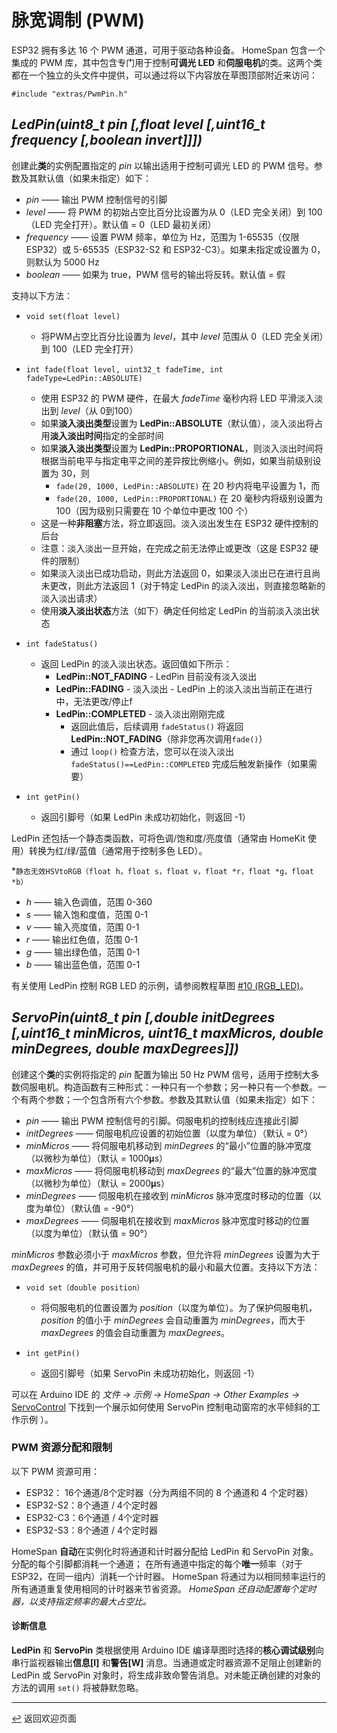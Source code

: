 <!---
<p>时间：2023.7.26翻译</p>
-->

# 脉宽调制 (PWM)

ESP32 拥有多达 16 个 PWM 通道，可用于驱动各种设备。 HomeSpan 包含一个集成的 PWM 库，其中包含专门用于控制**可调光 LED** 和**伺服电机**的类。这两个类都在一个独立的头文件中提供，可以通过将以下内容放在草图顶部附近来访问：

`#include "extras/PwmPin.h"`

## *LedPin(uint8_t pin [,float level [,uint16_t frequency [,boolean invert]]])*

创建此**类**的实例配置指定的 *pin* 以输出适用于控制可调光 LED 的 PWM 信号。参数及其默认值（如果未指定）如下：

  * *pin* —— 输出 PWM 控制信号的引脚
  * *level* —— 将 PWM 的初始占空比百分比设置为从 0（LED 完全关闭）到 100（LED 完全打开）。默认值 = 0（LED 最初关闭）
  * *frequency* —— 设置 PWM 频率，单位为 Hz，范围为 1-65535（仅限 ESP32）或 5-65535（ESP32-S2 和 ESP32-C3）。如果未指定或设置为 0，则默认为 5000 Hz
  * *boolean* —— 如果为 true，PWM 信号的输出将反转。默认值 = 假
  
 支持以下方法：

* `void set(float level)`

   * 将PWM占空比百分比设置为 *level*，其中 *level* 范围从 0（LED 完全关闭）到 100（LED 完全打开）
  
* `int fade(float level, uint32_t fadeTime, int fadeType=LedPin::ABSOLUTE)`

  * 使用 ESP32 的 PWM 硬件，在最大 *fadeTime* 毫秒内将 LED 平滑淡入淡出到 *level*（从 0到100）
  * 如果**淡入淡出类型**设置为 **LedPin::ABSOLUTE**（默认值），淡入淡出将占用**淡入淡出时间**指定的全部时间
  * 如果**淡入淡出类型**设置为 **LedPin::PROPORTIONAL**，则淡入淡出时间将根据当前电平与指定电平之间的差异按比例缩小。例如，如果当前级别设置为 30，则
    * `fade(20, 1000, LedPin::ABSOLUTE)` 在 20 秒内将电平设置为 1，而
    * `fade(20, 1000, LedPin::PROPORTIONAL)` 在 20 毫秒内将级别设置为 100（因为级别只需要在 10 个单位中更改 100 个）
  * 这是一种**非阻塞**方法，将立即返回。淡入淡出发生在 ESP32 硬件控制的后台
  * 注意：淡入淡出一旦开始，在完成之前无法停止或更改（这是 ESP32 硬件的限制）
  * 如果淡入淡出已成功启动，则此方法返回 0，如果淡入淡出已在进行且尚未更改，则此方法返回 1（对于特定 LedPin 的淡入淡出，则直接忽略新的淡入淡出请求）
  * 使用**淡入淡出状态**方法（如下）确定任何给定 LedPin 的当前淡入淡出状态

* `int fadeStatus()`

  * 返回 LedPin 的淡入淡出状态。返回值如下所示：
    * **LedPin::NOT_FADING** - LedPin 目前没有淡入淡出
    * **LedPin::FADING** - 淡入淡出 - LedPin 上的淡入淡出当前正在进行中，无法更改/停止f
    * **LedPin::COMPLETED** - 淡入淡出刚刚完成
      * 返回此值后，后续调用 `fadeStatus()` 将返回 **LedPin::NOT_FADING**（除非您再次调用`fade()`）
      * 通过 `loop()` 检查方法，您可以在淡入淡出 `fadeStatus()==LedPin::COMPLETED` 完成后触发新操作（如果需要）
    
* `int getPin()`

   * 返回引脚号（如果 LedPin 未成功初始化，则返回 -1）
  
LedPin 还包括一个静态类函数，可将色调/饱和度/亮度值（通常由 HomeKit 使用）转换为红/绿/蓝值（通常用于控制多色 LED）。

*`静态无效HSVtoRGB（float h，float s，float v，float *r，float *g，float *b）`

   * *h* —— 输入色调值，范围 0-360
   * *s* —— 输入饱和度值，范围 0-1
   * *v* —— 输入亮度值，范围 0-1
   * *r* —— 输出红色值，范围 0-1
   * *g* —— 输出绿色值，范围 0-1
   * *b* —— 输出蓝色值，范围 0-1

有关使用 LedPin 控制 RGB LED 的示例，请参阅教程草图 [#10 (RGB_LED)](../examples/10-RGB_LED)。

## *ServoPin(uint8_t pin [,double initDegrees [,uint16_t minMicros, uint16_t maxMicros, double minDegrees, double maxDegrees]])*

创建这个**类**的实例将指定的 *pin* 配置为输出 50 Hz PWM 信号，适用于控制大多数伺服电机。构造函数有三种形式：一种只有一个参数；另一种只有一个参数。一个有两个参数；一个包含所有六个参数。参数及其默认值（如果未指定）如下：

  * *pin* —— 输出 PWM 控制信号的引脚。伺服电机的控制线应连接此引脚
  * *initDegrees* —— 伺服电机应设置的初始位置（以度为单位）（默认 = 0°）
  * *minMicros* —— 将伺服电机移动到 *minDegrees* 的“最小”位置的脉冲宽度（以微秒为单位）（默认 = 1000𝛍s）
  * *maxMicros* —— 将伺服电机移动到 *maxDegrees* 的“最大”位置的脉冲宽度（以微秒为单位）（默认 = 2000𝛍s）
  * *minDegrees* —— 伺服电机在接收到 *minMicros* 脉冲宽度时移动的位置（以度为单位）（默认值 = -90°）
  * *maxDegrees* —— 伺服电机在接收到 *maxMicros* 脉冲宽度时移动的位置（以度为单位）（默认值 = 90°）

*minMicros* 参数必须小于 *maxMicros* 参数，但允许将 *minDegrees* 设置为大于 *maxDegrees* 的值，并可用于反转伺服电机的最小和最大位置。支持以下方法：

* `void set（double position）`

  * 将伺服电机的位置设置为 *position*（以度为单位）。为了保护伺服电机，*position* 的值小于 *minDegrees* 会自动重置为 *minDegrees*，而大于 *maxDegrees* 的值会自动重置为 *maxDegrees*。
  
* `int getPin()`

  * 返回引脚号（如果 ServoPin 未成功初始化，则返回 -1）

可以在 Arduino IDE 的 *文件 → 示例 → HomeSpan → Other Examples →* [ServoControl](../Other%20Examples/ServoControl) 下找到一个展示如何使用 ServoPin 控制电动窗帘的水平倾斜的工作示例 ）。

### PWM 资源分配和限制

以下 PWM 资源可用：

* ESP32： 16个通道/8个定时器（分为两组不同的 8 个通道和 4 个定时器）
* ESP32-S2：8个通道 / 4个定时器
* ESP32-C3：6个通道 / 4个定时器
* ESP32-S3：8个通道 / 4个定时器

HomeSpan **自动**在实例化时将通道和计时器分配给 LedPin 和 ServoPin 对象。 分配的每个引脚都消耗一个通道； 在所有通道中指定的每个**唯一**频率（对于 ESP32，在同一组内）消耗一个计时器。 HomeSpan 将通过为以相同频率运行的所有通道重复使用相同的计时器来节省资源。 *HomeSpan 还自动配置每个定时器，以支持指定频率的最大占空比。*

#### 诊断信息

**LedPin** 和 **ServoPin** 类根据使用 Arduino IDE 编译草图时选择的**核心调试级别**向串行监视器输出**信息\[I\]** 和**警告\[W\]** 消息。当通道或定时器资源不足阻止创建新的 LedPin 或 ServoPin 对象时，将生成非致命警告消息。对未能正确创建的对象的方法的调用 `set()` 将被静默忽略。

---

[↩️](../README.md) 返回欢迎页面
